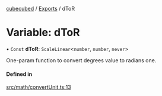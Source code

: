 [cubecubed](/reference/README.md) / [Exports](/reference/modules.md) / dToR

# Variable: dToR

• `Const` **dToR**: `ScaleLinear`<`number`, `number`, `never`\>

One-param function to convert degrees value to radians one.

#### Defined in

[src/math/convertUnit.ts:13](https://github.com/imaphatduc/cubecubed/blob/1d9e38f/src/math/convertUnit.ts#L13)
